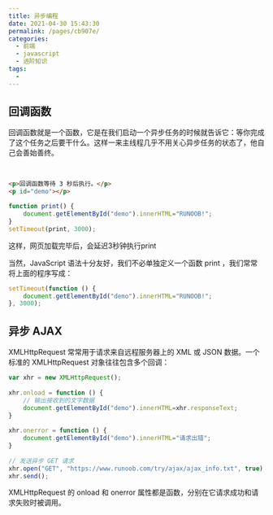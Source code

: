 ```yaml
---
title: 异步编程
date: 2021-04-30 15:43:30
permalink: /pages/cb907e/
categories:
  - 前端
  - javascript
  - 进阶知识
tags:
  - 
---
```

## 回调函数

回调函数就是一个函数，它是在我们启动一个异步任务的时候就告诉它：等你完成了这个任务之后要干什么。这样一来主线程几乎不用关心异步任务的状态了，他自己会善始善终。

<code-group>

​	<code-block title="Html">

```html
<p>回调函数等待 3 秒后执行。</p>
<p id="demo"></p>
```

</code-block>

<code-block title="js">

```js
function print() {
    document.getElementById("demo").innerHTML="RUNOOB!";
}
setTimeout(print, 3000);
```

</code-block>

</code-group>

这样，网页加载完毕后，会延迟3秒钟执行print

当然，JavaScript 语法十分友好，我们不必单独定义一个函数 print ，我们常常将上面的程序写成：

```js
setTimeout(function () {
    document.getElementById("demo").innerHTML="RUNOOB!";
}, 3000);

```

## 异步 AJAX

XMLHttpRequest 常常用于请求来自远程服务器上的 XML 或 JSON 数据。一个标准的 XMLHttpRequest 对象往往包含多个回调：

```js
var xhr = new XMLHttpRequest();
 
xhr.onload = function () {
    // 输出接收到的文字数据
    document.getElementById("demo").innerHTML=xhr.responseText;
}
 
xhr.onerror = function () {
    document.getElementById("demo").innerHTML="请求出错";
}
 
// 发送异步 GET 请求
xhr.open("GET", "https://www.runoob.com/try/ajax/ajax_info.txt", true);
xhr.send();
```

XMLHttpRequest 的 onload 和 onerror 属性都是函数，分别在它请求成功和请求失败时被调用。